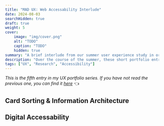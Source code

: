 ```yaml
---
title: "MAD UX: Web Accessability Interlude"
date: 2024-08-03
searchHidden: true
draft: true
weight: 5
cover:
    image: "img/cover.png"
    alt: "TODO"
    caption: "TODO"
    hidden: true
summary: "A brief interlude from our summer user experience study in order to deep our knowledge ofaccessibility standards & Information Architecture for UX 👨‍🔬🎮️"
description: "Over the course of the summer, these short portfolio entries describe my research process for my user experience research capstone."
tags: ["UX", "Research", "Accessibility"]
---
```


_This is the fifth entry in my UX portfolio series. If you have not read the previous one, you can find it [here](../ux-p4/)_ 👈️

## Card Sorting & Information Architecture

## Digital Accessability

<!-- _The UX portfolio series continues on. You can continue reading [here](../ux-p6/)._ ⏩️ -->
